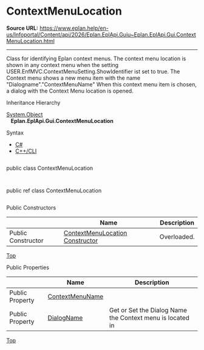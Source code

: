 # ContextMenuLocation

**Source URL:** https://www.eplan.help/en-us/Infoportal/Content/api/2026/Eplan.EplApi.Guiu~Eplan.EplApi.Gui.ContextMenuLocation.html

---

Class for identifying Eplan context menus. The context menu location is shown in any context menu when the setting USER.EnfMVC.ContextMenuSetting.ShowIdentifier ist set to true. The Context menu shows a new menu item with the name "Dialogname"."ContextMenuName" When this context menu item is chosen, a dialog with the Context Menu location is opened.

Inheritance Hierarchy

[System.Object](#)  
   **Eplan.EplApi.Gui.ContextMenuLocation**

Syntax

- [C#](#i-syntax-CS)
- [C++/CLI](#i-syntax-CPP2005)

```
```
public class ContextMenuLocation
```
```

```
```
public ref class ContextMenuLocation
```
```



Public Constructors

|  | Name | Description |
| --- | --- | --- |
| Public Constructor | [ContextMenuLocation Constructor](Eplan.EplApi.Guiu~Eplan.EplApi.Gui.ContextMenuLocation~_ctor.html) | Overloaded. |

[Top](#top)



Public Properties

|  | Name | Description |
| --- | --- | --- |
| Public Property | [ContextMenuName](Eplan.EplApi.Guiu~Eplan.EplApi.Gui.ContextMenuLocation~ContextMenuName.html) |  |
| Public Property | [DialogName](Eplan.EplApi.Guiu~Eplan.EplApi.Gui.ContextMenuLocation~DialogName.html) | Get or Set the Dialog Name the Context menu is located in |

[Top](#top)
